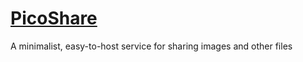 # [PicoShare](https://github.com/mtlynch/picoshare)

A minimalist, easy-to-host service for sharing images and other files
